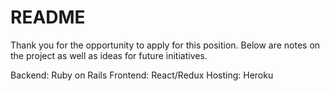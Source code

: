 # README

Thank you for the opportunity to apply for this position. Below are notes on the project as well as ideas for future initiatives.

Backend: Ruby on Rails
Frontend: React/Redux
Hosting: Heroku

